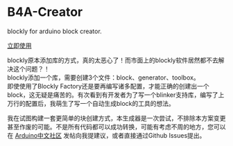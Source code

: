 # B4A-Creator  
blockly for arduino block creator.

[立即使用](https://b4a.clz.me/creator/)  

blockly原本添加库的方式，真的太恶心了！而市面上的blockly软件居然都不去解决这个问题？！  
blockly添加一个库，需要创建3个文件：block、generator、toolbox。  
即使使用了Blockly Factory还是要再编写诸多配置，才能正确的创建出一个block，这无疑是痛苦的。有次看到有开发者为了写一个blinker支持库，编写了上万行的配置后，我萌生了写一个自动生成block的工具的想法。  
           
我在试图构建一套更简单的块创建方式，本生成器是一次尝试，不排除本方案变更甚至作废的可能。不是所有代码都可以成功转换，可能有考虑不周的地方，您可以在 [Arduino中文社区](https://www.arduino.cn/forum-158-1.html) 发帖向我提建议，或者直接通过Github Issues提出。  


